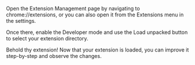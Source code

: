 Open the Extension Management page by navigating to chrome://extensions, or you can also open it from the Extensions menu in the settings.

Once there, enable the Developer mode and use the Load unpacked button to select your extension directory.

Behold thy extension! Now that your extension is loaded, you can improve it step-by-step and observe the changes.
